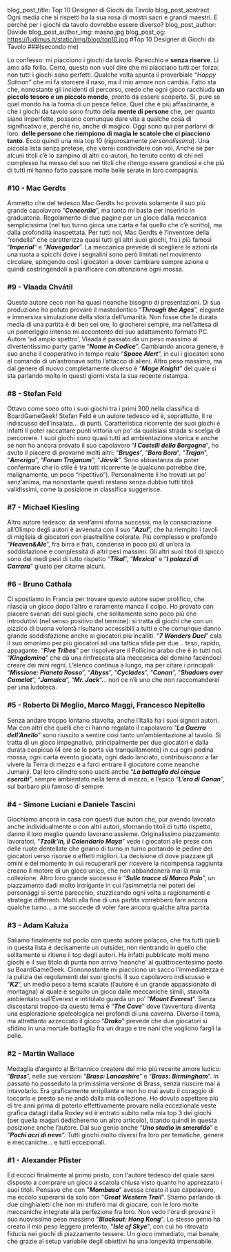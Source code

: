 blog_post_title: Top 10 Designer di Giochi da Tavolo
blog_post_abstract: Ogni media che si rispetti ha la sua rosa di mostri sacri e grandi maestri. E perché per i giochi da tavolo dovrebbe essere diverso?
blog_post_author: Davide
blog_post_author_img: masno.jpg
blog_post_og: https://ludimus.it/static/img/blog/top10.jpg
#Top 10 Designer di Giochi da Tavolo
###(secondo me)

Lo confesso: mi piacciono i giochi da tavolo. 
Parecchio e **senza riserve**. Li amo alla follia. 
Certo, questo non vuol dire che mi piacciano tutti per forza: non tutti i giochi sono perfetti. Qualche volta spunta il proverbiale “_Happy Salmon_” che mi fa storcere il naso, ma il mio amore non cambia. Fatto sta che, nonostante gli incidenti di percorso, credo che ogni gioco racchiuda **un piccolo tesoro e un piccolo mondo**, pronto da essere scoperto. Sì, pure se quel mondo ha la forma di un pesce felice. 
Quel che è più affascinante, è che i giochi da tavolo sono frutto della **mente di persone** che, per quanto siano imperfette, possono comunque dare vita a qualche cosa di significativo e, perché no, anche di magico. Oggi sono qui per parlarvi di loro: **delle persone che riempiono di magia le scatole che ci piacciono tanto**.
Ecco quindi una mia top 10 (rigorosamente _personalissima_). Una piccola lista senza pretese, che vorrei condividere con voi. Anche se per alcuni titoli c’è lo zampino di altri co-autori, ho tenuto conto di chi nel complesso ha messo del suo nei titoli che ritengo essere grandiosi e che più di tutti mi hanno fatto passare molte belle serate in loro compagnia.

### #10 - Mac Gerdts
Ammetto che del tedesco Mac Gerdts ho provato solamente il suo più grande capolavoro “**_Concordia_**”, ma tanto mi basta per inserirlo in graduatoria. Regolamento di due pagine per un gioco dalla meccanica semplicissima (nel tuo turno gioca una carta e fai quello che c’è scritto), ma dalla profondità inaspettata. 
Per tutti noi, Mac Gerdts è l’inventore della “rondella” che caratterizza quasi tutti gli altri suoi giochi, fra i più famosi “**_Imperial_**” e “**_Navegador_**”. La meccanica prevede di scegliere le azioni da una ruota a spicchi dove i segnalini sono però limitati nel movimento circolare, spingendo così i giocatori a dover cambiare sempre azione e quindi costringendoli a pianificare con attenzione ogni mossa.

### #9 - Vlaada Chvátil 
Questo autore ceco non ha quasi neanche bisogno di presentazioni. Di sua produzione ho potuto provare il mastodontico “**_Through the Ages_**”, elegante e immersiva simulazione della storia dell’umanità. Non fosse che la durata media di una partita è di ben sei ore, lo giocherei sempre, ma nell’attesa di un pomeriggio intenso mi accontento del suo adattamento formato PC. 
Autore ‘ad ampio spettro’, Vlaada è passato da un peso massimo al divertentissimo party game “**_Nome in Codice_**”. Cambiando ancora genere, è suo anche il cooperativo in tempo reale “**_Space Alert_**”, in cui i giocatori sono al comando di un’astronave sotto l’attacco di alieni. Altro peso massimo, ma dal genere di nuovo completamente diverso è “**_Mage Knight_**” del quale si sta parlando molto in questi giorni vista la sua recente ristampa.

### #8 - Stefan Feld 
Ottavo come sono otto i suoi giochi tra i primi 300 nella classifica di BoardGameGeek! Stefan Feld è un autore tedesco ed è, soprattutto, il re indiscusso dell’insalata… di punti. Caratteristica ricorrente dei suoi giochi è infatti il poter raccattare punti vittoria un po’ da qualsiasi strada si scelga di percorrere. I suoi giochi sono quasi tutti ad  ambientazione storica e anche se non ho ancora provato il suo capolavoro “**_I Castelli della Borgogna_**”, ho avuto il piacere di provarne molti altri: “**_Bruges_**”, “**_Bora Bora_**”, “**_Trajan_**”, “**_Amerigo_**”, “**_Forum Trajanum_**”, “**_Jórvík_**”. Sono abbastanza da poter confermare che lo stile è tra tutti ricorrente (e qualcuno potrebbe dire, malignamente, un poco “ripetitivo”). Personalmente li ho trovati un po’ senz’anima, ma nonostante questi restano senza dubbio tutti titoli validissimi, come la posizione in classifica suggerisce.

### #7 - Michael Kiesling
Altro autore tedesco: da vent’anni sforna successi, ma la consacrazione all’Olimpo degli autori è avvenuta con il suo “**_Azul_**”, che ha riempito i tavoli di migliaia di giocatori con piastrelline colorate. 
Più complesso e profondo “**_Heaven&Ale_**”, fra birra e frati, condensa in poco più di un’ora la soddisfazione e complessità di altri pesi massimi. 
Gli altri suoi titoli di spicco sono dei medi pesi di tutto rispetto “**_Tikal_**”, “**_Mexica_**” e “**_I palazzi di Carrara_**” giusto per citarne alcuni.

### #6 - Bruno Cathala
Ci spostiamo in Francia per trovare questo autore super prolifico, che rilascia un gioco dopo l’altro e raramente manca il colpo. Ho provato con piacere svariati dei suoi giochi, che solitamente sono poco più che introduttivi (nel senso positivo del termine): si tratta di giochi che con un pizzico di buona volontà risultano accessibili a tutti e che comunque danno grande soddisfazione anche ai giocatori più incalliti. “**_7 Wonders Duel_**” cala il suo omonimo per più giocatori ad una tattica sfida per due… teso, rapido, appagante. “**_Five Tribes_**” per rispolverare il Pollicino arabo che è in tutti noi. “**_Kingdomino_**” che dà una rinfrescata alla meccanica del domino facendoci creare dei mini regni. L’elenco continua a lungo, ma per citare i principali: “**_Missione: Pianeta Rosso_**”, “**_Abyss_**”, “**_Cyclades_**”, “**_Conan_**”, “**_Shadows over Camelot_**”, “**_Jamaica_**”, “**_Mr. Jack_**”... non ce n’è uno che non raccomanderei per una ludoteca.


### #5 -  Roberto Di Meglio, Marco Maggi, Francesco Nepitello
Senza andare troppo lontano stavolta, anche l’Italia ha i suoi signori autori. Mai con altri che quelli che ci hanno regalato il capolavoro “**_La Guerra dell’Anello_**” sono riuscito a sentire così tanto un’ambientazione al tavolo. Si tratta di un gioco impegnativo, principalmente per due giocatori e dalla durata cospicua (4 ore se le porta via tranquillamente) in cui ogni pedina mossa, ogni carta evento giocata, ogni dado lanciato, contribuiscono a far vivere la Terra di mezzo e a farci entrare il giocatore come neanche Jumanji. Dal loro cilindro sono usciti anche “**_La battaglia dei cinque eserciti_**”, sempre ambientato nella terra di mezzo, e l’epico “**_L’era di Conan_**”, sul barbaro più famoso di sempre.

### #4 -  Simone Luciani e Daniele Tascini
Giochiamo ancora in casa con questi due autori che, pur avendo lavorato anche individualmente o con altri autori, sfornando titoli di tutto rispetto, danno il loro meglio quando lavorano assieme. Originalissimo piazzamento lavoratori, “**_Tzolk’in, il Calendario Maya_**” vede i giocatori alle prese con delle ruote dentellate che girano di turno in turno portando le pedine dei giocatori verso risorse o effetti migliori. La decisione di dove piazzare gli omini e del momento in cui recuperarli per ricevere la ricompensa raggiunta creano il motore di un gioco unico, che non abbandonerà mai la mia collezione. Altro loro grande successo è “**_Sulle tracce di Marco Polo_**”, un piazzamento dadi molto intrigante in cui l’asimmetria nei poteri dei personaggi si sente parecchio, stuzzicando ogni volta a ragionamenti e strategie differenti. Molti alla fine di una partita vorrebbero fare ancora qualche turno… a me succede di voler fare ancora qualche altra partita.

### #3 -  Adam Kałuża
Saliamo finalmente sul podio con questo autore polacco, che fra tutti quelli in questa lista è decisamente un outsider, non rientrando in quello che solitamente si ritiene il top degli autori. Ha infatti pubblicato molti meno giochi e il suo titolo di punta non arriva ‘neanche’ al quattrocentesimo posto su BoardGameGeek. Ciononostante mi piacciono un sacco l’immediatezza e la pulizia dei regolamenti dei suoi giochi. Il suo capolavoro indiscusso è “**_K2_**”, un medio peso a tema scalate (l’autore è un grande appassionato di montagna) al quale è seguito un gioco dalle meccaniche simili, stavolta ambientato sull’Everest e intitolato guarda un po’ “**_Mount Everest_**”. Senza discostarsi troppo da questo tema è “**_The Cave_**” dove l’avventura diventa una esplorazione speleologica nei profondi di una caverna. Diverso il tema, ma altrettanto azzeccato il gioco “**_Drako_**” prevede che due giocatori si sfidino in una mortale battaglia fra un drago e tre nani che vogliono fargli la pelle.

### #2 -  Martin Wallace 
Medaglia d’argento al Britannico creatore del mio più recente amore ludico: “**_Brass_**”, nelle sue versioni “**_Brass: Lancashire_**” e “**_Brass: Birmingham_**”. In passato ho posseduto la primissima versione di Brass, senza riuscire mai a intavolarlo. Era graficamente orripilante e non ho mai avuto il coraggio di toccarlo e presto se ne andò dalla mia collezione. Ho dovuto aspettare più di tre anni prima di poterlo effettivamente provare nella eccezionale veste grafica datagli dalla Roxley ed è entrato subito nella mia top 3 dei giochi (per quella magari dedicheremo un altro articolo), tirando quindi in questa posizione anche l’autore. Dal suo genio anche “**_Uno studio in smeraldo_**” e “**_Pochi acri di neve_**”. Tutti giochi molto diversi fra loro per tematiche, genere e meccaniche... e tutti eccezionali.

### #1 -  Alexander Pfister
Ed eccoci finalmente al primo posto, con l'autore tedesco del quale sarei disposto a comprare un gioco a scatola chiusa visto quanto ho apprezzato i suoi titoli. Pensavo che con "**_Mombasa_**" avesse creato il suo capolavoro, ma eccolo superarsi da solo con "**_Great Western Trail_**". Stiamo parlando di due cinghialetti che non mi stuferò mai di giocare, con le loro molte meccaniche integrate alla perfezione fra loro. Non vedo l'ora di provare il suo nuovissimo peso massimo "**_Blackout: Hong Kong_**". Lo stesso genio ha  creato il mio peso leggero preferito, "**_Isle of Skye_**", con cui ho ritrovato fiducia nei giochi di piazzamento tessere. Un gioco immediato, mai banale, che grazie al setup variabile degli obiettivi ha una longevità impensabile.

